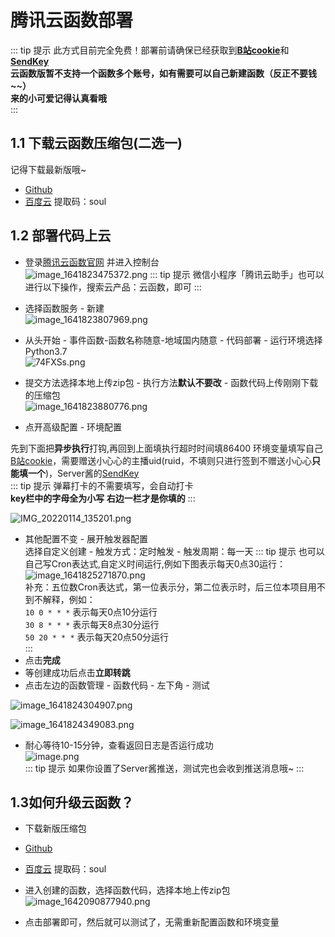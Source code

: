 # 腾讯云函数部署

::: tip 提示
此方式目前完全免费！部署前请确保已经获取到[**B站cookie**](/bili-live-heart/Guide/Cookie)和[**SendKey**](/bili-live-heart/Guide/SendKey)  
**云函数版暂不支持一个函数多个账号，如有需要可以自己新建函数（反正不要钱~~）**  
**来的小可爱记得认真看哦**  
:::

## 1.1 下载云函数压缩包(二选一)
记得下载最新版哦~
- [Github](https://github.com/XiaoMiku01/bili-live-heart/releases/)
- [百度云](https://pan.baidu.com/s/1CR4G6_59zzhASPwZR5wZcQ?pwd=soul) 提取码：soul  

## 1.2 部署代码上云
- 登录[腾讯云函数官网](https://cloud.tencent.com/product/scf) 并进入控制台  
![image_1641823475372.png](https://s2.loli.net/2022/01/10/wo9QNOkLdA243DG.png)
::: tip 提示
微信小程序「腾讯云助手」也可以进行以下操作，搜索云产品：云函数，即可
:::
- 选择函数服务 - 新建  
![image_1641823807969.png](https://s2.loli.net/2022/01/10/aKD7En2ZugewhzV.png)  

- 从头开始 - 事件函数-函数名称随意-地域国内随意 - 代码部署 - 运行环境选择Python3.7  
![74FXSs.png](https://s4.ax1x.com/2022/01/23/74FXSs.png)  

- 提交方法选择本地上传zip包 - 执行方法**默认不要改** - 函数代码上传刚刚下载的压缩包  
![image_1641823880776.png](https://s2.loli.net/2022/01/10/CNfU2OjkGDWSbKP.png) 

- 点开高级配置 - 环境配置  

先到下面把**异步执行**打钩,再回到上面填执行超时时间填86400
环境变量填写自己[B站cookie](/Guide/Cookie)，需要赠送小心心的主播uid(ruid，不填则只进行签到不赠送小心心**只能填一个**)，Server酱的[SendKey](/Guide/SendKey)  
::: tip 提示
弹幕打卡的不需要填写，会自动打卡  
**key栏中的字母全为小写 右边一栏才是你填的**
:::  

![IMG_20220114_135201.png](https://s2.loli.net/2022/01/14/rcziwN8IVl2vAxT.png)  

- 其他配置不变 - 展开触发器配置  
选择自定义创建 - 触发方式：定时触发 - 触发周期：每一天
::: tip 提示
也可以自己写Cron表达式,自定义时间运行,例如下图表示每天0点30运行：
![image_1641825271870.png](https://s2.loli.net/2022/01/10/wslNVLMHaYgFbjR.png)  
补充：五位数Cron表达式，第一位表示分，第二位表示时，后三位本项目用不到不解释，例如：  
`10 0 * * *` 表示每天0点10分运行  
`30 8 * * *` 表示每天8点30分运行  
`50 20 * * *` 表示每天20点50分运行  
:::
- 点击**完成**
- 等创建成功后点击**立即转跳**
- 点击左边的函数管理 - 函数代码 - 左下角 - 测试  

![image_1641824304907.png](https://s2.loli.net/2022/01/10/s8NR3jyL5JZvkBr.png)  

![image_1641824349083.png](https://s2.loli.net/2022/01/10/gFWaXhDnkLdSqTG.png)  

- 耐心等待10-15分钟，查看返回日志是否运行成功  
![image.png](https://s2.loli.net/2022/01/10/AxuQC5rjG1v3kZO.png)  
::: tip 提示
如果你设置了Server酱推送，测试完也会收到推送消息哦~
:::

## 1.3如何升级云函数？  
- 下载新版压缩包  
- [Github](https://github.com/XiaoMiku01/bili-live-heart/releases/)
- [百度云](https://pan.baidu.com/s/1CR4G6_59zzhASPwZR5wZcQ?pwd=soul) 提取码：soul   

- 进入创建的函数，选择函数代码，选择本地上传zip包  
![image_1642090877940.png](https://s2.loli.net/2022/01/14/u1oMOR2CgqlcWA7.png)  

- 点击部署即可，然后就可以测试了，无需重新配置函数和环境变量